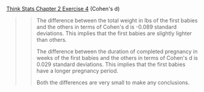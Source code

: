 [Think Stats Chapter 2 Exercise 4](http://greenteapress.com/thinkstats2/html/thinkstats2003.html#toc24) (Cohen's d)

>> The difference between the total weight in lbs of the first babies and the others in terms of Cohen's d is -0.089 standard deviations. This implies that the first babies are slightly lighter than others.
>>
>> The difference between the duration of completed pregnancy in weeks of the first babies and the others in terms of Cohen's d is 0.029 standard deviations. This implies that the first babies have a longer pregnancy period. 
>> 
>> Both the differences are very small to make any conclusions.
